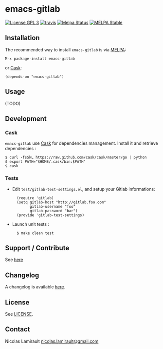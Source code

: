 # emacs-gitlab

[![License GPL 3][badge-license]][LICENSE]
[![travis][badge-travis]][travis]
[![Melpa Status](http://melpa.milkbox.net/packages/emacs-gitlab-badge.svg)](http://melpa.milkbox.net/#/emacs-gitlab)
[![MELPA Stable](http://stable.melpa.org/packages/emacs-gitlab-badge.svg)](http://stable.melpa.org/#/emacs-gitlab)

## Installation

The recommended way to install ``emacs-gitlab`` is via [MELPA][]:

    M-x package-install emacs-gitlab

or [Cask][]:

	(depends-on "emacs-gitlab")


## Usage

(TODO)

## Development

### Cask

``emacs-gitlab`` use [Cask][] for dependencies
management. Install it and retrieve dependencies :

    $ curl -fsSkL https://raw.github.com/cask/cask/master/go | python
    $ export PATH="$HOME/.cask/bin:$PATH"
    $ cask


### Tests

* Edit ``test/gitlab-test-settings.el``, and setup your Gitlab informations:

        (require 'gitlab)
        (setq gitlab-host "http://gitlab.foo.com"
              gitlab-username "foo"
              gitlab-password "bar")
        (provide 'gitlab-test-settings)


* Launch unit tests :

        $ make clean test


## Support / Contribute

See [here](CONTRIBUTING.md)



## Changelog

A changelog is available [here](ChangeLog.md).


## License

See [LICENSE](LICENSE).


## Contact

Nicolas Lamirault <nicolas.lamirault@gmail.com>

[emacs-gitlab]: https://github.com/nlamirault/emacs-gitlab
[badge-license]: https://img.shields.io/badge/license-GPL_2-green.svg?style=flat
[LICENSE]: https://github.com/nlamirault/emacs-gitlab/blob/master/LICENSE
[travis]: https://travis-ci.org/nlamirault/emacs-gitlab
[badge-travis]: http://img.shields.io/travis/nlamirault/emacs-gitlab.svg?style=flat
[GNU Emacs]: https://www.gnu.org/software/emacs/
[MELPA]: http://melpa.milkbox.net/
[Cask]: http://cask.github.io/
[Issue tracker]: https://github.com/nlamirault/emacs-gitlab/issues
